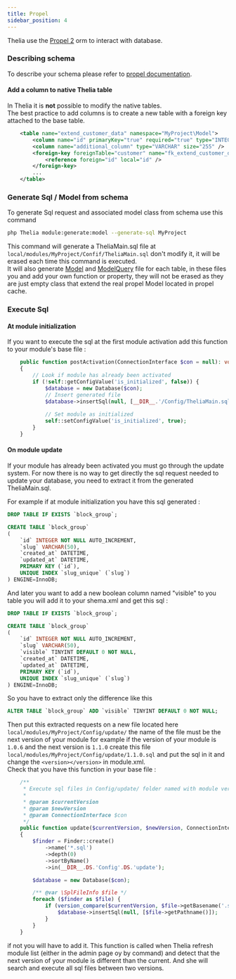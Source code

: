 ```yaml
---
title: Propel
sidebar_position: 4
---
```


Thelia use the [Propel 2](http://propelorm.org/) orm to interact with database.

### Describing schema

To describe your schema please refer to [propel documentation](http://propelorm.org/documentation/reference/schema.html).


#### Add a column to native Thelia table

In Thelia it is **not** possible to modify the native tables.    
The best practice to add columns is to create a new table with a foreign key attached to the base table.

```xml
    <table name="extend_customer_data" namespace="MyProject\Model">
        <column name="id" primaryKey="true" required="true" type="INTEGER" />
        <column name="additional_column" type="VARCHAR" size="255" />
        <foreign-key foreignTable="customer" name="fk_extend_customer_data_customer_id" onDelete="CASCADE" onUpdate="CASCADE">
            <reference foreign="id" local="id" />
        </foreign-key>
        ...
    </table>
```

### Generate Sql / Model from schema

To generate Sql request and associated model class from schema use this command

```bash
php Thelia module:generate:model --generate-sql MyProject 
```

This command will generate a TheliaMain.sql file at `local/modules/MyProject/Confif/TheliaMain.sql` don't modify it, it will be erased each time this command is executed.  
It will also generate [Model](http://propelorm.org/documentation/reference/active-record.html) and [ModelQuery](http://propelorm.org/documentation/reference/model-criteria.html) file for each table, in these files you and add your own function or property, they will not be erased as they are just empty class that extend the real propel Model located in propel cache.

### Execute Sql

#### At module initialization
If you want to execute the sql at the first module activation add this function to your module's base file :

```php
    public function postActivation(ConnectionInterface $con = null): void
    {
        // Look if module has already been activated 
        if (!self::getConfigValue('is_initialized', false)) {
            $database = new Database($con);
            // Insert generated file
            $database->insertSql(null, [__DIR__.'/Config/TheliaMain.sql']);
            
            // Set module as initialized
            self::setConfigValue('is_initialized', true);
        }
    }
```

#### On module update
If your module has already been activated you must go through the update system.
For now there is no way to get directly the sql request needed to update your database, you need to extract it from the generated TheliaMain.sql.

For example if at module initialization you have this sql generated :

```sql
DROP TABLE IF EXISTS `block_group`;

CREATE TABLE `block_group`
(
    `id` INTEGER NOT NULL AUTO_INCREMENT,
    `slug` VARCHAR(50),
    `created_at` DATETIME,
    `updated_at` DATETIME,
    PRIMARY KEY (`id`),
    UNIQUE INDEX `slug_unique` (`slug`)
) ENGINE=InnoDB;
``` 

And later you want to add a new boolean column named "visible" to you table you will add it to your shema.xml and get this sql :

```sql
DROP TABLE IF EXISTS `block_group`;

CREATE TABLE `block_group`
(
    `id` INTEGER NOT NULL AUTO_INCREMENT,
    `slug` VARCHAR(50),
    `visible` TINYINT DEFAULT 0 NOT NULL,
    `created_at` DATETIME,
    `updated_at` DATETIME,
    PRIMARY KEY (`id`),
    UNIQUE INDEX `slug_unique` (`slug`)
) ENGINE=InnoDB;
``` 

So you have to extract only the difference like this

```sql
ALTER TABLE `block_group` ADD `visible` TINYINT DEFAULT 0 NOT NULL;
```

Then put this extracted requests on a new file located here `local/modules/MyProject/Config/update/` the name of the file must be the next version of your module for example if the version of your module is `1.0.6` and the next version is `1.1.0` create this file `local/modules/MyProject/Config/update/1.1.0.sql` and put the sql in it and change the `<version></version>` in module.xml.   
Check that you have this function in your base file :

```php
    /**
     * Execute sql files in Config/update/ folder named with module version (ex: 1.0.1.sql).
     *
     * @param $currentVersion
     * @param $newVersion
     * @param ConnectionInterface $con
     */
    public function update($currentVersion, $newVersion, ConnectionInterface $con = null): void
    {
        $finder = Finder::create()
            ->name('*.sql')
            ->depth(0)
            ->sortByName()
            ->in(__DIR__.DS.'Config'.DS.'update');

        $database = new Database($con);

        /** @var \SplFileInfo $file */
        foreach ($finder as $file) {
            if (version_compare($currentVersion, $file->getBasename('.sql'), '<')) {
                $database->insertSql(null, [$file->getPathname()]);
            }
        }
    }
```

if not you will have to add it.
This function is called when Thelia refresh module list (either in the admin page oy by command) and detect that the next version of your module is different than the current.
And she will search and execute all sql files between two versions.